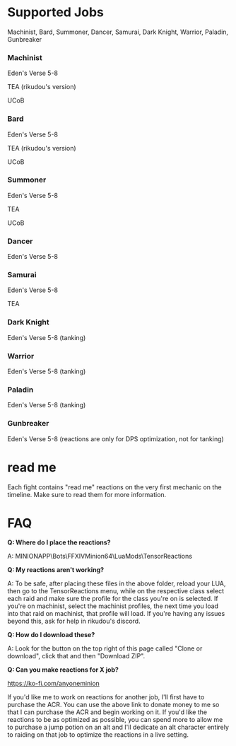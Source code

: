 # Supported Jobs

Machinist, Bard, Summoner, Dancer, Samurai, Dark Knight, Warrior, Paladin, Gunbreaker

### Machinist

Eden's Verse 5-8

TEA (rikudou's version)

UCoB

### Bard

Eden's Verse 5-8

TEA (rikudou's version)

UCoB

### Summoner
Eden's Verse 5-8

TEA 

UCoB

### Dancer

Eden's Verse 5-8

### Samurai

Eden's Verse 5-8

TEA

### Dark Knight

Eden's Verse 5-8 (tanking)

### Warrior

Eden's Verse 5-8 (tanking)

### Paladin

Eden's Verse 5-8 (tanking)

### Gunbreaker

Eden's Verse 5-8 (reactions are only for DPS optimization, not for tanking)

# read me

Each fight contains "read me" reactions on the very first mechanic on the timeline. Make sure to read them for more information.

# FAQ
**Q: Where do I place the reactions?**

A: MINIONAPP\Bots\FFXIVMinion64\LuaMods\TensorReactions

**Q: My reactions aren't working?**

A: To be safe, after placing these files in the above folder, reload your LUA, then go to the TensorReactions menu, while on the respective class select each raid and make sure the profile for the class you're on is selected. If you're on machinist, select the machinist profiles, the next time you load into that raid on machinist, that profile will load. If you're having any issues beyond this, ask for help in rikudou's discord.

**Q: How do I download these?**

A: Look for the button on the top right of this page called "Clone or download", click that and then "Download ZIP".

**Q: Can you make reactions for X job?**

https://ko-fi.com/anyoneminion

If you'd like me to work on reactions for another job, I'll first have to purchase the ACR. You can use the above link to donate money to me so that I can purchase the ACR and begin working on it. If you'd like the reactions to be as optimized as possible, you can spend more to allow me to purchase a jump potion on an alt and I'll dedicate an alt character entirely to raiding on that job to optimize the reactions in a live setting.
